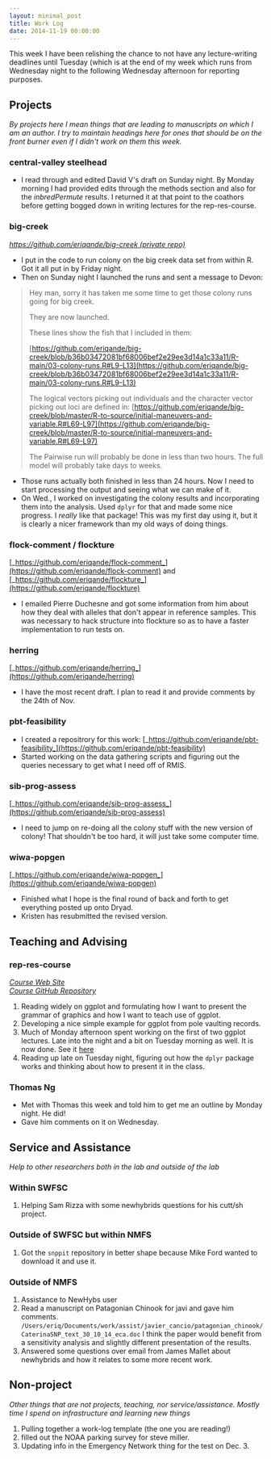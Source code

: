 ```yaml
---
layout: minimal_post
title: Work Log
date: 2014-11-19 00:00:00
---
```


This week I have been relishing the chance to not have any lecture-writing
deadlines until Tuesday (which is at the end of my week which runs from 
Wednesday night to the following Wednesday afternoon for reporting purposes.


## Projects

_By projects here I mean things that are leading to manuscripts on which I am an author.
I try to maintain headings here for ones that should be on the front burner even if I didn't
work on them this week._


### central-valley steelhead

* I read through and edited David V's draft on Sunday night.  By Monday morning I had provided edits through the methods section
and also for the _inbredPermute_ results.  I returned it at that point to the coathors before getting bogged down in writing
lectures for the rep-res-course.



### big-creek
[_https://github.com/eriqande/big-creek (private repo)_](https://github.com/eriqande/big-creek)

* I put in the code to run colony on the big creek data set from within R.  Got it all
put in by Friday night.
* Then on Sunday night I launched the runs and sent a message to Devon:

> Hey man,
> sorry it has taken me some time to get those colony runs going for big creek.
> 
> They are now launched.
> 
> These lines show the fish that I included in them:
> 
> [https://github.com/eriqande/big-creek/blob/b36b03472081bf68006bef2e29ee3d14a1c33a11/R-main/03-colony-runs.R#L9-L13](https://github.com/eriqande/big-creek/blob/b36b03472081bf68006bef2e29ee3d14a1c33a11/R-main/03-colony-runs.R#L9-L13)
> 
> The logical vectors picking out individuals and the character vector picking out loci are defined in:
> [https://github.com/eriqande/big-creek/blob/master/R-to-source/initial-maneuvers-and-variable.R#L69-L97](https://github.com/eriqande/big-creek/blob/master/R-to-source/initial-maneuvers-and-variable.R#L69-L97)
> 
> The Pairwise run will probably be done in less than two hours.  The full model will probably take days to weeks.

* Those runs actually both finished in less than 24 hours.  Now I need to start processing the output and seeing
what we can make of it.
* On Wed., I worked on investigating the colony results and incorporating them into the
analysis.  Used `dplyr` for that and made some nice progress.  I _really_ like that package! 
This was my first day using it, but it is clearly a nicer framework than my old ways
of doing things.


### flock-comment / flockture
[_https://github.com/eriqande/flock-comment_](https://github.com/eriqande/flock-comment)
and [_https://github.com/eriqande/flockture_](https://github.com/eriqande/flockture)

* I emailed Pierre Duchesne and got some information from him about how they deal with alleles that don't appear in reference samples.
This was necessary to hack structure into flockture so as to have a faster implementation to run tests on.




### herring
[_https://github.com/eriqande/herring_](https://github.com/eriqande/herring)

* I have the most recent draft.  I plan to read it and provide comments by the 24th of Nov.




### pbt-feasibility

* I created a repositrory for this work: [_https://github.com/eriqande/pbt-feasibility_](https://github.com/eriqande/pbt-feasibility)
* Started working on the data gathering scripts and figuring out the queries necessary to get what I need off of RMIS.




### sib-prog-assess
[_https://github.com/eriqande/sib-prog-assess_](https://github.com/eriqande/sib-prog-assess)

* I need to jump on re-doing all the colony stuff with the new version of colony!  That shouldn't be too hard, it will just
take some computer time.


### wiwa-popgen

[_https://github.com/eriqande/wiwa-popgen_](https://github.com/eriqande/wiwa-popgen)

* Finished what I hope is the final round of back and forth to get everything posted up onto Dryad.
* Kristen has resubmitted the revised version.

## Teaching and Advising


### rep-res-course
[_Course Web Site_](http://eriqande.github.io/rep-res-web/)  
[_Course GitHub Repository_](https://github.com/eriqande/rep-res-course)

1. Reading widely on ggplot and formulating how I want to present the grammar of graphics
and how I want to teach use of ggplot.
2. Developing a nice simple example for ggplot from pole vaulting records.
3. Much of Monday afternoon spent working on the first of two ggplot lectures.  Late into the night and a bit
on Tuesday morning as well.  It is now done.  See it [here](http://eriqande.github.io/rep-res-web/lectures/ggplot_1_pole_vault_example.html#ggplot2-intro-lecture)
4. Reading up late on Tuesday night, figuring out how the `dplyr` package works and
thinking about how to present it in the class.



### Thomas Ng

* Met with Thomas this week and told him to get me an outline by Monday night.  He did!  
* Gave him comments on it on Wednesday.


## Service and Assistance
_Help to other researchers both in the lab and outside of the lab_


### Within SWFSC

1. Helping Sam Rizza with some newhybrids questions for his cutt/sh project.



### Outside of SWFSC but within NMFS

1. Got the `snppit` repository in better shape because Mike Ford wanted to download it
and use it.


### Outside of NMFS

1. Assistance to NewHybs user
2. Read a manuscript on Patagonian Chinook for javi and gave him comments.  `/Users/eriq/Documents/work/assist/javier_cancio/patagonian_chinook/CaterinaSNP_text_30_10_14_eca.doc`
I think the paper would benefit from a sensitivity analysis and slightly different
presentation of the results.
3. Answered some questions over email from James Mallet about newhybrids and how it relates to some more recent work.



## Non-project
_Other things that are not projects, teaching, nor service/assistance.  Mostly time I
spend on infrastructure and learning new things_

1. Pulling together a work-log template (the one you are reading!)
2. filled out the NOAA parking survey for steve miller.
3. Updating info in the Emergency Network thing for the test on Dec. 3.

